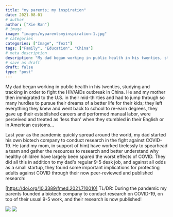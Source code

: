 ```yaml
---
title: "my parents; my inspiration"
date: 2021-08-01
# author
author: ["Xie Ran"]
# image
image: "images/myparentsmyinspiration-1.jpg"
# categories
categories: ["Image", "Text"]
tags: ["Family", "Education", "China"]
# meta description
description: "My dad began working in public health in his twenties, studying and tracking in order to fight the HIV/AIDs outbreak in China."
# save as draft
draft: false
type: "post"
---
```


My dad began working in public health in his twenties, studying and tracking in order to fight the HIV/AIDs outbreak in China. He and my mother then immigrated to the U.S. in their mid-thirties and had to jump through so many hurdles to pursue their dreams of a better life for their kids; they left everything they knew and went back to school to re-earn degrees, they gave up their established careers and performed manual labor, were perceived and treated as 'less than' when they stumbled in their English or in American customs...

Last year as the pandemic quickly spread around the world, my dad started his own biotech company to conduct research in the fight against COVID-19. He (and my mom, in support of him) have worked tirelessly to spearhead a team and gather the resources to research and better understand why healthy children have largely been spared the worst effects of COVID. They did all this in addition to my dad's regular 9-5 desk job, and against all odds as a small startup, they found some important implications for protecting adults against COVID through their now peer-reviewed and published research: 

[https://doi.org/10.3389/fmed.2021.710010]
TL/DR: During the pandemic my parents founded a biotech company to conduct research on COVID-19, on top of their usual 9-5 work, and their research is now published!

<img src="/images/myparentsmyinspiration-2.jpg"/>

<img src="/images/myparentsmyinspiration-3.jpg"/>
